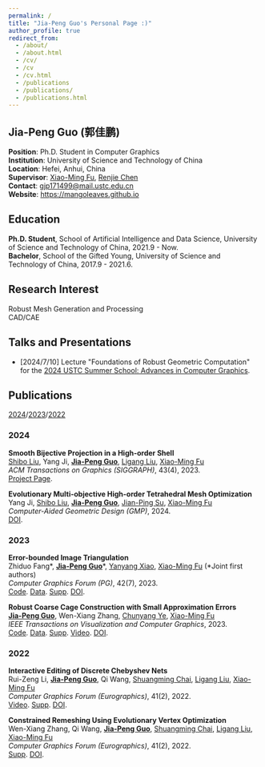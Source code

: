 ```yaml
---
permalink: /
title: "Jia-Peng Guo's Personal Page :)"
author_profile: true
redirect_from: 
  - /about/
  - /about.html
  - /cv/
  - /cv
  - /cv.html
  - /publications
  - /publications/
  - /publications.html
---
```


## Jia-Peng Guo (郭佳鹏)

**Position**: Ph.D. Student in Computer Graphics  
**Institution**: University of Science and Technology of China  
**Location**: Hefei, Anhui, China  
**Supervisor**: [Xiao-Ming Fu](https://ustc-gcl-f.github.io/), [Renjie Chen](http://staff.ustc.edu.cn/~renjiec/)  
**Contact**: <gjp171499@mail.ustc.edu.cn>  
**Website**: <https://mangoleaves.github.io>  

## Education

**Ph.D. Student**, School of Artificial Intelligence and Data Science, University of Science and Technology of China, 2021.9 - Now.  
**Bachelor**, School of the Gifted Young, University of Science and Technology of China, 2017.9 - 2021.6.

## Research Interest

Robust Mesh Generation and Processing  
CAD/CAE  

## Talks and Presentations

* [2024/7/10] Lecture "Foundations of Robust Geometric Computation" for the [2024 USTC Summer School: Advances in Computer Graphics](https://ustc-gcl-f.github.io/course/SummerSchool_2024/index.html).

## Publications

[2024](#2024)/[2023](#2023)/[2022](#2022)

### 2024

**Smooth Bijective Projection in a High-order Shell**  
[Shibo Liu](https://liu43.github.io/), Yang Ji, **[Jia-Peng Guo](https://mangoleaves.github.io)**, [Ligang Liu](http://staff.ustc.edu.cn/~lgliu/), [Xiao-Ming Fu](https://ustc-gcl-f.github.io/)  
*ACM Transactions on Graphics (SIGGRAPH)*, 43(4), 2023.  
[Project Page](https://ustc-gcl-f.github.io/projects/CurveShell/CurveShell.html).

**Evolutionary Multi-objective High-order Tetrahedral Mesh Optimization**  
Yang Ji, [Shibo Liu](https://liu43.github.io/), **[Jia-Peng Guo](https://mangoleaves.github.io)**, [Jian-Ping Su](https://jianpingsu.github.io/), [Xiao-Ming Fu](https://ustc-gcl-f.github.io/)  
*Computer-Aided Geometric Design (GMP)*, 2024.  
[DOI](https://doi.org/10.1016/j.cagd.2024.102302).

### 2023

**Error-bounded Image Triangulation**  
Zhiduo Fang\*, **[Jia-Peng Guo](https://mangoleaves.github.io)**\*, [Yanyang Xiao](https://yanyangxiao.github.io), [Xiao-Ming Fu](https://ustc-gcl-f.github.io/) (*Joint first authors)  
*Computer Graphics Forum (PG)*, 42(7), 2023.  
[Code](https://github.com/mangoleaves/ErrorImage). [Data](https://rec.ustc.edu.cn/share/b82e28d0-699e-11ee-87db-c96cc915e9e1). [Supp](https://rec.ustc.edu.cn/share/ca59c2f0-699e-11ee-962d-69206bdf106f). [DOI](https://doi.org/10.1111/cgf.14967).

**Robust Coarse Cage Construction with Small Approximation Errors**  
**[Jia-Peng Guo](https://mangoleaves.github.io)**, Wen-Xiang Zhang, [Chunyang Ye](https://chunyangye.github.io/), [Xiao-Ming Fu](https://ustc-gcl-f.github.io/)  
*IEEE Transactions on Visualization and Computer Graphics*, 2023.  
[Code](https://github.com/mangoleaves/RobustCage). [Data](https://rec.ustc.edu.cn/share/10915170-bfe2-11ed-b9bc-0541b754f650). [Supp](https://rec.ustc.edu.cn/share/4266c8e0-0804-11ee-b411-1bd11be258dc). [Video](https://rec.ustc.edu.cn/share/0206bb40-bfe2-11ed-8169-1dae1bb7dce2). [DOI](https://doi.org/10.1109/TVCG.2023.3255207).

### 2022

**Interactive Editing of Discrete Chebyshev Nets**  
Rui-Zeng Li, **[Jia-Peng Guo](https://mangoleaves.github.io)**, Qi Wang, [Shuangming Chai](https://kfckfckf.github.io/), [Ligang Liu](http://staff.ustc.edu.cn/~lgliu/), [Xiao-Ming Fu](https://ustc-gcl-f.github.io/)  
*Computer Graphics Forum (Eurographics)*, 41(2), 2022.  
[Video](https://rec.ustc.edu.cn/share/d4f49a90-dcb0-11ec-9bc8-73b6d60a504f). [Supp](https://rec.ustc.edu.cn/share/a4924c70-dcb0-11ec-8161-1b63daa94d7d). [DOI](https://doi.org/10.1111/cgf.14462).

**Constrained Remeshing Using Evolutionary Vertex Optimization**  
Wen-Xiang Zhang, Qi Wang, **[Jia-Peng Guo](https://mangoleaves.github.io)**, [Shuangming Chai](https://kfckfckf.github.io/), [Ligang Liu](http://staff.ustc.edu.cn/~lgliu/), [Xiao-Ming Fu](https://ustc-gcl-f.github.io/)  
*Computer Graphics Forum (Eurographics)*, 41(2), 2022.  
[Supp](https://rec.ustc.edu.cn/share/92dadf70-dcb2-11ec-a2bb-6d9c18bbb254). [DOI](https://doi.org/10.1111/cgf.14471).
